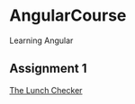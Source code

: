 # AngularCourse
Learning Angular

## Assignment 1
[The Lunch Checker](https://oldwarthog.github.io/AngularCourse/assignment1/src/index.html)
